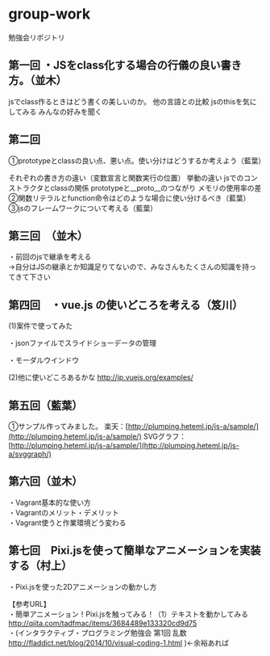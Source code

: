 # group-work
勉強会リポジトリ


## 第一回 ・JSをclass化する場合の行儀の良い書き方。（並木）
jsでclass作るときはどう書くの美しいのか。
他の言語との比較
jsのthisを気にしてみる
みんなの好みを聞く

## 第二回

①prototypeとclassの良い点、悪い点。使い分けはどうするか考えよう（藍葉）

それぞれの書き方の違い（変数宣言と関数実行の位置）
挙動の違い
jsでのコンストラクタとclassの関係
prototypeと__proto__のつながり
メモリの使用率の差
②関数リテラルとfunction命令はどのような場合に使い分けるべき（藍葉）
③jsのフレームワークについて考える（藍葉）

## 第三回　（並木）
・前回のjsで継承を考える  
→自分はJSの継承とか知識足りてないので、みなさんもたくさんの知識を持ってきて下さい  

## 第四回　・vue.js の使いどころを考える（笈川）
(1)案件で使ってみた

・jsonファイルでスライドショーデータの管理

・モーダルウインドウ


(2)他に使いどころあるかな
http://jp.vuejs.org/examples/


## 第五回（藍葉）
①サンプル作ってみました。
楽天：[http://plumping.heteml.jp/js-a/sample/](http://plumping.heteml.jp/js-a/sample/)
SVGグラフ：[http://plumping.heteml.jp/js-a/sample/](http://plumping.heteml.jp/js-a/svggraph/)

## 第六回（並木）
・Vagrant基本的な使い方  
・Vagrantのメリット・デメリット  
・Vagrant使うと作業環境どう変わる  

## 第七回　Pixi.jsを使って簡単なアニメーションを実装する（村上）
・Pixi.jsを使った2Dアニメーションの動かし方

【参考URL】  
・簡単アニメーション！Pixi.jsを触ってみる！（1）テキストを動かしてみる　http://qiita.com/tadfmac/items/3684489e133320cd9d75  
・(インタラクティブ・プログラミング勉強会 第1回 乱数　http://fladdict.net/blog/2014/10/visual-coding-1.html )←余裕あれば  

